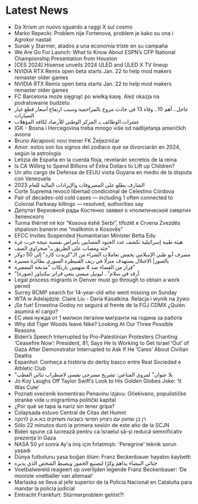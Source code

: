 # Latest News
-  Da Xrism un nuovo sguardo a raggi X sul cosmo
-  Marko Repecki: Problem nije Fortenova, problem je kako su ona i Agrokor nastali
-  Sunak y Starmer, atados a una economía triste en su campaña
-  We Are Go For Launch: What to Know About ESPN’s CFP National Championship Presentation from Houston
-  [CES 2024] Hisense unveils 2024 ULED and ULED X TV lineup
-  NVIDIA RTX Remix open beta starts Jan. 22 to help mod makers remaster older games
-  NVIDIA RTX Remix open beta starts Jan. 22 to help mod makers remaster older games
-  FC Barcelona może sięgnąć po wielką kasę. Ależ okazja na podratowanie budżetu
-  عاجل.. أهم 10.. وفاة 13 في حادث مروع بالمزاحمية وسبب ارتفاع أسعار قطع غيار السيارات
-  عشرات الوظائف بـ المركز الوطني للأرصاد لكافة المؤهلات
-  IGK - Bosna i Hercegovina treba mnogo više od nadlijetanja američkih aviona
-  Bruno Akrapović novi trener FK Željezničar
-  Amor: estos son los signos del zodiaco que se divorciarán en 2024, según la astrología
-  Letizia de España en la cuerda floja, revelarán secretos de la reina
-  Is CA Willing to Spend Billions of Extra Dollars to Lift up Children?
-  Un alto cargo de Defensa de EEUU visita Guyana en medio de la disputa con Venezuela
-  الشارف يطلع على المصروفات والإيرادات المالية للعام 2023
-  Corte Suprema revocó libertad condicional de Celestino Córdova
-  Pair of decades-old cold cases — including 1 often connected to Colonial Parkway killings — resolved, authorities say
-  Депутат Верховной рады Костенко заявил о «политической смерти» Зеленского
-  Turma thërret në kor “Kosova ëshë Serbi”, tifozët e Crvena Zvezdës shpalosin banerin me “mallkimin e Kosovës”
-  EFCC Invites Suspended Humanitarian Minister Betta Edu
-  هيئة طبية إسرائيلية تكشف عدد الجنود المصابين بأمراض نفسية نتيجة حرب غزة
-  جثة ومصاب على الطريق بـ"صحراوي الصف"
-  مصرف أبو ظبي الإسلامي يخفض تعاملات الشراء من الـ"كريدت كارد" إلى 50 دولار
-  بالصور| الاحتلال يستهدف منزلًا في ريف القنيطرة السوري بطائرة مسيرة
-  قرار من القضاء ضد 4 متهمين بارتكاب "مذبحة المعصرة"
-  "أرقد في سلام".. ليونيل ميسي ينعي فرانز بيكنباور (صورة)
-  Legal process migrants in Denver must go through to obtain a work permit
-  Surrey RCMP search for 14-year-old who went missing on Sunday
-  WTA w Adelajdzie: Claire Liu - Daria Kasatkina. Relacja i wynik na żywo
-  ¡Se fue! Ernestina Godoy no seguirá al frente de la FGJ CDMX ¿Quién asumirá el cargo?
-  ЕС има нужда от 1 милион легални мигранти на година за работа
-  Why did Tiger Woods leave Nike? Looking At Our Three Possible Reasons
-  Biden’s Speech Interrupted by Pro-Palestinian Protesters Chanting ‘Ceasefire Now’: President, 81, Says He Is Working to Get Israel ‘Out’ of Gaza After Demonstrator Interrupted to Ask If He ‘Cares’ About Civilian Deaths
-  Espanhol: Conheça a história do derby basco entre Real Sociedad e Athletic Club
-  "بلا عنوان" لمروى المناعي: تشريح مسرحي نفسي لاضطراب ثنائي القطب
-  Jo Koy Laughs Off Taylor Swift’s Look to His Golden Globes Joke: ‘It Was Cute’
-  Poznati svećenik komentirao Penavinu izjavu: Očekivano, populističke stranke vide u migrantima politički kapital
-  ¿Por qué se tapa la nariz sin tener gripa?
-  Colapsada estuvo Central de Citas del Humnt
-  רן בן שמעון עם ניצחון חמישי בשבעה משחקים בא.א.ק לרנקה
-  Sólo 22 minutos duró la primera sesión de este año de la SCJN
-  Biden spune că lucrează pentru ca Israelul să-și reducă semnificativ prezența în Gaza
-  NASA 50 yıl sonra Ay'a iniş için fırlatmıştı: 'Peregrine' teknik sorun yaşadı
-  Dünya futbolunu yasa boğan ölüm: Franz Beckenbauer hayatını kaybetti
-  جنائي البيضاء يداهم وكرًا لتصنيع الخمور ويضبط الشخص الذي يديره
-  Voetbalwereld reageert op overlijden legende Franz Beckenbauer: ‘De mooiste voetballer van allemaal’
-  Marlaska se lleva al jefe superior de la Policía Nacional en Cataluña para mandar la policía judicial
-  Eintracht Frankfurt: Stürmerproblem gelöst?!
